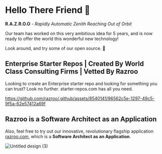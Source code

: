 # Hello There Friend 👋

**R.A.Z.R.O.O** - _Rapidly Automatic Zenith Reaching Out of Orbit_

Our team has worked on this very ambitious idea for 5 years, and is now ready to offer the world this wonderful new technology! 

Look around, and try some of our open source. 👀

## Enterprise Starter Repos | Created By World Class Consulting Firms | Vetted By Razroo

Looking to create an Enterprise starter repo and looking for something you can trust? Look no further. starter-repos.com has all you need.

https://github.com/razroo/.github/assets/8540141/96562c5e-1297-49c5-9f5a-62e57412a69f

## Razroo is a Software Architect as an Application 

Also, feel free to try out our innovative, revolutionary flagship application [razroo.com](http://razroo.com), which is a **Software Architect as an Application**.

![Untitled design (3)](https://github.com/razroo/.github/assets/8540141/99569351-cf4d-4eb9-8fd6-01e743260633)



